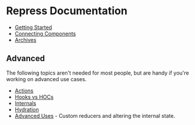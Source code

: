 # Repress Documentation

* [Getting Started](start.md)
* [Connecting Components](connecting.md)
* [Archives](archives.md)

## Advanced

The following topics aren't needed for most people, but are handy if you're working on advanced use cases.

* [Actions](actions.md)
* [Hooks vs HOCs](hooks-hocs.md)
* [Internals](internals.md)
* [Hydration](hydration.md)
* [Advanced Uses](advanced.md) - Custom reducers and altering the internal state.
